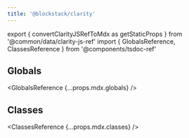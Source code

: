 ```yaml
---
title: '@blockstack/clarity'
---
```


export { convertClarityJSRefToMdx as getStaticProps } from '@common/data/clarity-js-ref'
import { GlobalsReference, ClassesReference } from '@components/tsdoc-ref'

## Globals

<GlobalsReference {...props.mdx.globals} />

## Classes

<ClassesReference {...props.mdx.classes} />
